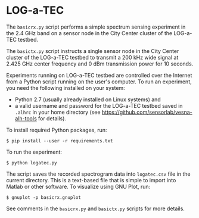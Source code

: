LOG-a-TEC
=========

The `basicrx.py` script performs a simple spectrum sensing experiment in
the 2.4 GHz band on a sensor node in the City Center cluster of the LOG-a-TEC
testbed.

The `basictx.py` script instructs a single sensor node in the City Center
cluster of the LOG-a-TEC testbed to transmit a 200 kHz wide signal at 2.425 GHz
center frequency and 0 dBm transmission power for 10 seconds.

Experiments running on LOG-a-TEC testbed are controlled over the Internet from
a Python script running on the user's computer. To run an experiment, you need
the following installed on your system:

 * Python 2.7 (usually already installed on Linux systems) and
 * a valid username and password for the LOG-a-TEC testbed saved in `.alhrc` in
   your home directory (see https://github.com/sensorlab/vesna-alh-tools for
   details).

To install required Python packages, run:

    $ pip install --user -r requirements.txt

To run the experiment:

    $ python logatec.py

The script saves the recorded spectrogram data into `logatec.csv` file in the
current directory. This is a text-based file that is simple to import into
Matlab or other software. To visualize using GNU Plot, run:

    $ gnuplot -p basicrx.gnuplot

See comments in the `basicrx.py` and `basictx.py` scripts for more details.
